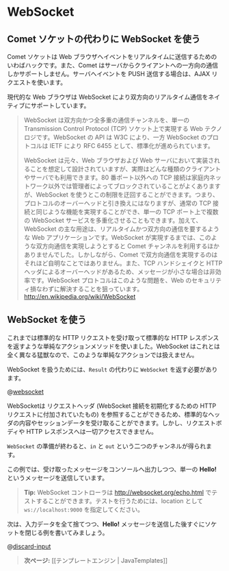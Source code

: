<!-- translated -->
<!--
# WebSockets
-->
# WebSocket

<!--
## Using WebSockets instead of Comet sockets
-->
## Comet ソケットの代わりに WebSocket を使う

<!--
A Comet socket is a kind of hack for sending live events to the web browser. Also, Comet only supports one-way communication from the server to the client. To push events to the server, the web browser can make Ajax requests.
-->
Comet ソケットは Web ブラウザへイベントをリアルタイムに送信するためのいわばハックです。また、Comet はサーバからクライアントへの一方向の通信しかサポートしません。サーバへイベントを PUSH 送信する場合は、AJAX リクエストを使います。

<!--
Modern web browsers natively support two-way live communication via WebSockets.
-->
現代的な Web ブラウザは WebSocket により双方向のリアルタイム通信をネイティブにサポートしています。

<!--
>WebSocket is a web technology providing for bi-directional, full-duplex communications channels, over a single Transmission Control Protocol (TCP) socket. The WebSocket API is being standardized by the W3C, and the WebSocket protocol has been standardized by the IETF as RFC 6455.
>
>WebSocket is designed to be implemented in web browsers and web servers, but it can be used by any client or server application. Because ordinary TCP connections to port numbers other than 80 are frequently blocked by administrators outside of home environments, it can be used as a way to circumvent these restrictions and provide similar functionality with some additional protocol overhead while multiplexing several WebSocket services over a single TCP port. Additionally, it serves a purpose for web applications that require real-time bi-directional communication. Before the implementation of WebSocket, such bi-directional communication was only possible using comet channels; however, a comet is not trivial to implement reliably, and due to the TCP Handshake and HTTP header overhead, it may be inefficient for small messages. The WebSocket protocol aims to solve these problems without compromising security assumptions of the web.
>
> <http://en.wikipedia.org/wiki/WebSocket>
-->
> WebSocket は双方向かつ全多重の通信チャンネルを、単一の Transmission Control Protocol (TCP) ソケット上で実現する Web テクノロジです。WebSocket の API は W3C により、一方 WebSocket のプロトコルは IETF により RFC 6455 として、標準化が進められています。
>
> WebSocket は元々、Web ブラウザおよび Web サーバにおいて実装されることを想定して設計されていますが、実際はどんな種類のクライアントやサーバでも利用できます。80 番ポート以外への TCP 接続は家庭内ネットワーク以外では管理者によってブロックされていることがよくありますが、WebSocket を使うとこの制限を迂回することができます。つまり、プロトコルのオーバーヘッドと引き換えにはなりますが、通常の TCP 接続と同じような機能を実現することができ、単一の TCP ポート上で複数の WebSocket サービスを多重化させることもできます。加えて、WebSocket の主な用途は、リアルタイムかつ双方向の通信を要するような Web アプリケーションです。WebSocket が実現するまでは、このような双方向通信を実現しようとすると Comet チャンネルを利用するほかありませんでした。しかしながら、Comet で双方向通信を実現するのはそれほど自明なことではありません。また、TCP ハンドシェイクと HTTP ヘッダによるオーバーヘッドがあるため、メッセージが小さな場合は非効率です。WebSocket プロトコルはこのような問題を、Web のセキュリティ損なわずに解決することを狙っています。
> <http://en.wikipedia.org/wiki/WebSocket>

<!--
## Handling WebSockets
-->
## WebSocket を使う

<!--
Until now we were using a simple action method to handle standard HTTP requests and send back standard HTTP results. WebSockets are a totally different beast, and can’t be handled via standard actions.
-->
これまでは標準的な HTTP リクエストを受け取って標準的な HTTP レスポンスを返すような単純なアクションメソッドを使いました。WebSocket はこれとは全く異なる猛獣なので、このような単純なアクションでは扱えません。

<!--
To handle a WebSocket your method must return a `WebSocket` instead of a `Result`:
-->
WebSocket を扱うためには、`Result` の代わりに `WebSocket` を返す必要があります。

@[websocket](code/javaguide/async/JavaWebSockets.java)

<!--
A WebSocket has access to the request headers (from the HTTP request that initiates the WebSocket connection) allowing you to retrieve standard headers and session data. But it doesn't have access to any request body, nor to the HTTP response.
-->
WebSocketは リクエストヘッダ (WebSocket 接続を初期化するための HTTP リクエストに付加されていたもの) を参照することができるため、標準的なヘッダの内容やセッションデータを受け取ることができます。しかし、リクエストボディや HTTP レスポンスへは一切アクセスできません。

<!--
When the `WebSocket` is ready, you get both `in` and `out` channels.
-->
`WebSocket` の準備が終わると、`in` と `out` という二つのチャンネルが得られます。

<!--
It this example, we print each message to console and we send a single **Hello!** message.
-->
この例では、受け取ったメッセージをコンソールへ出力しつつ、単一の **Hello!** というメッセージを送信しています。

<!--
> **Tip:** You can test your WebSocket controller on <http://websocket.org/echo.html>. Just set the location to `ws://localhost:9000`.
-->
> **Tip:** WebSocket コントローラは <http://websocket.org/echo.html> でテストすることができます。テストを行うためには、location として `ws://localhost:9000` を指定してください。

<!--
Let’s write another example that totally discards the input data and closes the socket just after sending the **Hello!** message:
-->
次は、入力データを全て捨てつつ、**Hello!** メッセージを送信した後すぐにソケットを閉じる例を書いてみましょう。

@[discard-input](code/javaguide/async/JavaWebSockets.java)

<!--
> **Next:** [[The template engine | JavaTemplates]]
-->
> **次ページ:** [[テンプレートエンジン | JavaTemplates]]

